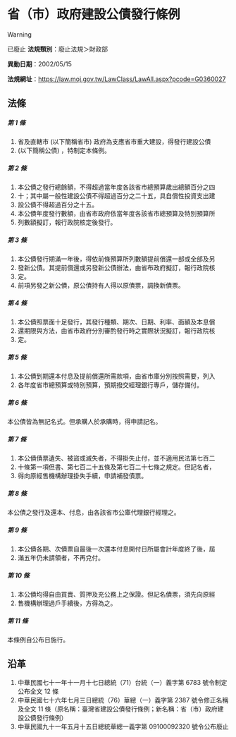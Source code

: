 # 省（市）政府建設公債發行條例


> [!WARNING]
> 已廢止
**法規類別**：廢止法規＞財政部

**異動日期**：2002/05/15  

**法規網址**：https://law.moj.gov.tw/LawClass/LawAll.aspx?pcode=G0360027



## 法條
##### 第 1 條
1. 省及直轄市 (以下簡稱省市) 政府為支應省市重大建設，得發行建設公債
1.  (以下簡稱公債) ，特制定本條例。

##### 第 2 條
1. 本公債之發行總餘額，不得超過當年度各該省市總預算歲出總額百分之四
1. 十；其中屬一般性建設公債不得超過百分之二十五，具自償性投資支出建
1. 設公債不得超過百分之十五。
1. 本公債年度發行數額，由省市政府依當年度各該省市總預算及特別預算所
1. 列數額擬訂，報行政院核定後發行。

##### 第 3 條
1. 本公債發行期滿一年後，得依前條預算所列數額提前償還一部或全部及另
1. 發新公債。其提前償還或另發新公債辦法，由省布政府擬訂，報行政院核
1. 定。
1. 前項另發之新公債，原公債持有人得以原債票，調換新債票。

##### 第 4 條
1. 本公債照票面十足發行，其發行種類、期次、日期、利率、面額及本息償
1. 還期限與方法，由省市政府分別審酌發行時之實際狀況擬訂，報行政院核
1. 定。

##### 第 5 條
1. 本公債到期還本付息及提前償還所需款項，由省市庫分別按照需要，列入
1. 各年度省市總預算或特別預算，預期撥交經理銀行專戶，儲存備付。

##### 第 6 條
本公債皆為無記名式。但承購人於承購時，得申請記名。

##### 第 7 條
1. 本公債債票遺失、被盜或滅失者，不得掛失止付，並不適用民法第七百二
1. 十條第一項但書、第七百二十五條及第七百二十七條之規定。但記名者，
1. 得向原經售機構辦理掛失手續，申請補發債票。

##### 第 8 條
本公債之發行及還本、付息，由各該省市公庫代理銀行經理之。

##### 第 9 條
1. 本公債各期、次債票自最後一次還本付息開付日所屬會計年度終了後，屆
1. 滿五年仍未請領者，不再兌付。

##### 第 10 條
1. 本公債均得自由買賣、質押及充公務上之保證。但記名債票，須先向原經
1. 售機構辦理過戶手續後，方得為之。

##### 第 11 條
本條例自公布日施行。

## 沿革
1. 中華民國七十一年十一月十七日總統（71）台統（一）義字第 6783 號令制定公布全文 12 條
1. 中華民國七十六年七月三日總統（76）華總（一）義字第 2387 號令修正名稱及全文 11 條（原名稱：臺灣省建設公債發行條例；新名稱：省（市）政府建設公債發行條例）
1. 中華民國九十一年五月十五日總統華總一義字第 09100092320  號令公布廢止
